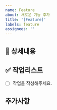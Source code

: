 ```yaml
---
name: Feature
about: 새로운 기능 추가
title: '[Feature]'
labels: feature
assignees: ''
---
```


## 🔨 상세내용

## ✅ 작업리스트

- [ ] 작업을 작성해주세요.

## 추가사항
